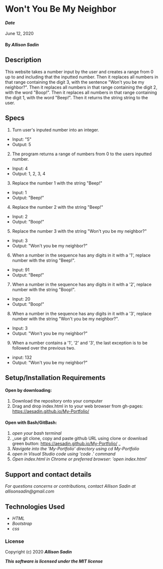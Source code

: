 # Won't You Be My Neighbor

#### _Date_ 
June 12, 2020

#### By _Allison Sadin_

## Description

This website takes a number input by the user and creates a range from 0 up to and including that the inputted number. Then it replaces all numbers in that range containing the digit 3, with the sentence "Won't you be my neighbor?". Then it replaces all numbers in that range containing the digit 2, with the word "Boop!". Then it replaces all numbers in that range containing the digit 1, with the word "Beep!". Then it returns the string string to the user.

## Specs
1. Turn user's inputed number into an integer.
  * Input: "5"
  * Output: 5

2. The program returns a range of numbers from 0 to the users inputted number.
  * Input: 4
  * Output: 1, 2, 3, 4

3. Replace the number 1 with the string "Beep!"
  * Input: 1
  * Output: "Beep!"

4. Replace the number 2 with the string "Beep!"
  * Input: 2
  * Output: "Boop!"

5. Replace the number 3 with the string "Won't you be my neighbor?"
  * Input: 3
  * Output: "Won't you be my neighbor?"

6. When a number in the sequence has any digits in it with a '1', replace number with the string "Beep!".
  * Input: 91
  * Output: "Beep!" 

7. When a number in the sequence has any digits in it with a '2', replace number with the string "Boop!". 
  * Input: 20
  * Output: "Boop!"

8. When a number in the sequence has any digits in it with a '3', replace number with the string "Won't you be my neighbor?". 
  * Input: 3
  * Output: "Won't you be my neighbor?"

9. When a number contains a '1', '2' and '3', the last exception is to be followed over the previous two.
  * input: 132
  * Output: "Won't you be my neighbor?"



## Setup/Installation Requirements

#### Open by downloading:
1. Download the repository onto your computer
2. Drag and drop index.html in to your web browser from gh-pages:  https://aesadin.github.io/My-Portfolio/

#### Open with Bash/GitBash:
1. _open your bash terminal_
2. _use git clone, copy and paste github URL using clone or download green button:  https://aesadin.github.io/My-Portfolio/ _
3. _Navigate into the 'My-Portfolio' directory using cd My-Portfolio_
4. _open in Visual Studio code using 'code .' command_
5. _Open index.html in Chrome or preferred browser: 'open index.html'_





## Support and contact details

_For questions concerns or contributions, contact Allison Sadin
at allisonsadin@gmail.com_

## Technologies Used

* _HTML_
* _Bootstrap_
* _css_

### License

Copyright (c) 2020 **_Allison Sadin_**

**_This software is licensed under the MIT license_**